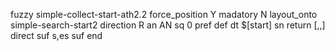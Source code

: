 fuzzy simple-collect-start-ath2.2
   force_position Y
   madatory N
   layout_onto simple-search-start2
   direction R
   an AN
   sq 0
   pref 
   def 
    dt $[start]
    sn 
    return [,,]
    direct 
   suf s,es
   suf 
end
